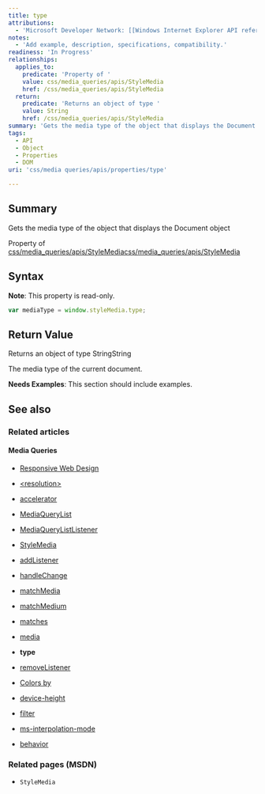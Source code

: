 ```yaml
---
title: type
attributions:
  - 'Microsoft Developer Network: [[Windows Internet Explorer API reference](http://msdn.microsoft.com/en-us/library/ie/hh828809%28v=vs.85%29.aspx) Article]'
notes:
  - 'Add example, description, specifications, compatibility.'
readiness: 'In Progress'
relationships:
  applies_to:
    predicate: 'Property of '
    value: css/media_queries/apis/StyleMedia
    href: /css/media_queries/apis/StyleMedia
  return:
    predicate: 'Returns an object of type '
    value: String
    href: /css/media_queries/apis/StyleMedia
summary: 'Gets the media type of the object that displays the Document object'
tags:
  - API
  - Object
  - Properties
  - DOM
uri: 'css/media queries/apis/properties/type'

---
```

## Summary

Gets the media type of the object that displays the Document object

Property of [css/media\_queries/apis/StyleMedia](/css/media_queries/apis/StyleMedia)[css/media\_queries/apis/StyleMedia](/css/media_queries/apis/StyleMedia)

## Syntax

**Note**: This property is read-only.

``` js
var mediaType = window.styleMedia.type;
```

## Return Value

Returns an object of type StringString

The media type of the current document.

**Needs Examples**: This section should include examples.

## See also

### Related articles

#### Media Queries

-   [Responsive Web Design](/concepts/mobile_web/responsive_design)

-   [\<resolution\>](/css/data_types/resolution)

-   [accelerator](/css/media_queries/accelerator)

-   [MediaQueryList](/css/media_queries/apis/MediaQueryList)

-   [MediaQueryListListener](/css/media_queries/apis/MediaQueryListListener)

-   [StyleMedia](/css/media_queries/apis/StyleMedia)

-   [addListener](/css/media_queries/apis/addListener)

-   [handleChange](/css/media_queries/apis/handleChange)

-   [matchMedia](/css/media_queries/apis/matchMedia)

-   [matchMedium](/css/media_queries/apis/matchMedium)

-   [matches](/css/media_queries/apis/matches)

-   [media](/css/media_queries/apis/media)

-   **type**

-   [removeListener](/css/media_queries/apis/removeListener)

-   [Colors by](/css/media_queries/colors_by)

-   [device-height](/css/media_queries/device-height)

-   [filter](/css/media_queries/filter)

-   [ms-interpolation-mode](/css/media_queries/ms-interpolation-mode)

-   [behavior](/css/properties/behavior)

### Related pages (MSDN)

-   `StyleMedia`
